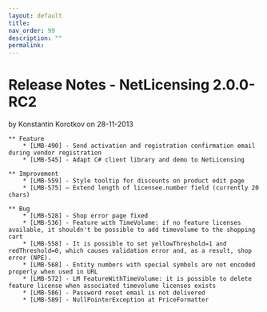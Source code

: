 ```yaml
---
layout: default
title:
nav_order: 99
description: ""
permalink:
---
```


Release Notes - NetLicensing 2.0.0-RC2
=====================================================================

by <span class="editor"> Konstantin Korotkov</span> on 28-11-2013

    ** Feature
        * [LMB-490] - Send activation and registration confirmation email during vendor registration
        * [LMB-545] - Adapt C# client library and demo to NetLicensing
     
    ** Improvement
        * [LMB-559] - Style tooltip for discounts on product edit page
        * [LMB-575] – Extend length of licensee.number field (currently 20 chars)

    ** Bug
        * [LMB-528] - Shop error page fixed
        * [LMB-536] - Feature with TimeVolume: if no feature licenses available, it shouldn't be possible to add timevolume to the shopping cart
        * [LMB-558] - It is possible to set yellowThreshold=1 and redThreshold=0, which causes validation error and, as a result, shop error (NPE).
        * [LMB-568] - Entity numbers with special symbols are not encoded properly when used in URL
        * [LMB-572] - LM FeatureWithTimeVolume: it is possible to delete feature license when associated timevolume licenses exists
        * [LMB-586] - Password reset email is not delivered
        * [LMB-589] - NullPointerException at PriceFormatter
